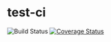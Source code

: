 # test-ci

![Build Status](https://travis-ci.com/Sarah-Datalyo/test-ci.svg?branch=master "Build status")
[![Coverage Status](https://coveralls.io/repos/github/Sarah-Datalyo/test-ci/badge.svg?branch=master)](https://coveralls.io/github/Sarah-Datalyo/test-ci?branch=master)
